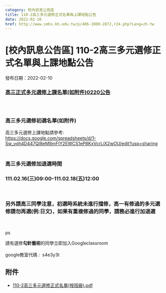 ```yaml
---
category: 校內訊息公告區
title: 110-2高三多元選修正式名單與上課地點公告
date: 2022-02-10
href: http://www.smhs.kh.edu.tw/p/406-1000-2872,r24.php?Lang=zh-tw
---
```


# [校內訊息公告區] 110-2高三多元選修正式名單與上課地點公告

發布日期：2022-02-10

<div><div></div><div><h3><u><span>高三正式多元選修上課名單(如附件)0220公告</span></u></h3><h3> </h3><h3>高三多元選修初選名單(如附件)</h3><p>高三多元選修上課地點請參考:<br> <a href=https://docs.google.com/spreadsheets/d/1-Sw_vqh4D447Ql8eM8mFIY2EWCS1eP8KxVcrLiX2wOU/edit?usp=sharing target=_blank>https://docs.google.com/spreadsheets/d/1-Sw_vqh4D447Ql8eM8mFIY2EWCS1eP8KxVcrLiX2wOU/edit?usp=sharing</a><h3><br> 高三多元選修加退選時間</h3><h3>111.02.16(三)09:00-111.02.18(五)12:00</h3><p> <h3>另外請高三同學注意，初選時系統未進行擋修，高一有修過的多元選修請勿再選(例:日文)，如果有重複修過的同學，請務必進行加退選</h3><p> <p>ps<p>請有選修<strong>勾針藝術</strong>的同學立即加入Googleclassroom<br> <br> google教室代碼 :  s4e3y3t</div></div>

## 附件

- [110-2高三多元選修正式名單(按班級).pdf](https://www.smhs.kh.edu.tw/var/file/0/1000/attach/59/pta_2674_3540245_72162.pdf)
